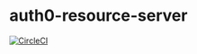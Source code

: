# auth0-resource-server
[![CircleCI](https://circleci.com/gh/kg0r0/oauth2-resource-server.svg?style=svg)](https://circleci.com/gh/kg0r0/oauth2-resource-server)
